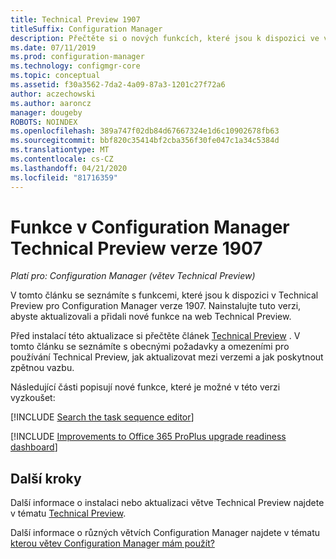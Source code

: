 ```yaml
---
title: Technical Preview 1907
titleSuffix: Configuration Manager
description: Přečtěte si o nových funkcích, které jsou k dispozici ve větvi Configuration Manager Technical Preview verze 1907.
ms.date: 07/11/2019
ms.prod: configuration-manager
ms.technology: configmgr-core
ms.topic: conceptual
ms.assetid: f30a3562-7da2-4a09-87a3-1201c27f72a6
author: aczechowski
ms.author: aaroncz
manager: dougeby
ROBOTS: NOINDEX
ms.openlocfilehash: 389a747f02db84d67667324e1d6c10902678fb63
ms.sourcegitcommit: bbf820c35414bf2cba356f30fe047c1a34c5384d
ms.translationtype: MT
ms.contentlocale: cs-CZ
ms.lasthandoff: 04/21/2020
ms.locfileid: "81716359"
---
```

# <a name="features-in-configuration-manager-technical-preview-version-1907"></a>Funkce v Configuration Manager Technical Preview verze 1907

*Platí pro: Configuration Manager (větev Technical Preview)*

V tomto článku se seznámíte s funkcemi, které jsou k dispozici v Technical Preview pro Configuration Manager verze 1907. Nainstalujte tuto verzi, abyste aktualizovali a přidali nové funkce na web Technical Preview.

Před instalací této aktualizace si přečtěte článek [Technical Preview](../technical-preview.md) . V tomto článku se seznámíte s obecnými požadavky a omezeními pro používání Technical Preview, jak aktualizovat mezi verzemi a jak poskytnout zpětnou vazbu.

Následující části popisují nové funkce, které je možné v této verzi vyzkoušet:

<!-- [!INCLUDE [Example feature name](includes/1903/1234567.md)] -->

[!INCLUDE [Search the task sequence editor](includes/1907/4621085.md)]

[!INCLUDE [Improvements to Office 365 ProPlus upgrade readiness dashboard](includes/1907/4021125.md)]

<!-- ## Known issues -->

<!-- [!INCLUDE [Client health dashboard](includes/1903/known-issue-health.md)] -->

## <a name="next-steps"></a>Další kroky

Další informace o instalaci nebo aktualizaci větve Technical Preview najdete v tématu [Technical Preview](../technical-preview.md).

Další informace o různých větvích Configuration Manager najdete v tématu [kterou větev Configuration Manager mám použít?](../../understand/which-branch-should-i-use.md)
